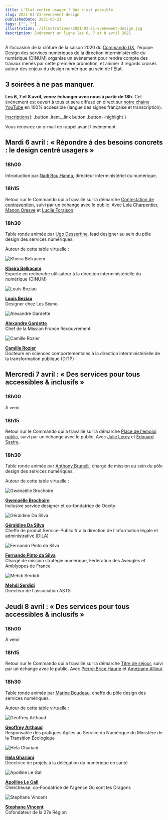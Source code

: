 ```yaml
---
title: L'État centré usager ? Oui c'est possible.
slug: 2021-03-21-evenement-design
publishedDate: 2021-03-21
tags: ["", ""]
illustration: ./illustrations/2021-03-21-evenement-design.jpg
description: Événement en ligne les 6, 7 et 8 avril 2021
---
```


À l’occasion de la clôture de la saison 2020 du [Commando UX](/commando-ux), l’équipe Design des services numériques de la direction interministérielle du numérique (DINUM) organise un événement pour rendre compte des travaux menés par cette première promotion, et animer 3 regards croisés autour des enjeux du design numérique au sein de l'État.


## 3 soirées à ne pas manquer.
**Les 6, 7 et 8 avril, venez échanger avec nous à partir de 18h.**
Cet événement est ouvert à tous et sera diffusé en direct sur [notre chaine YouTube](https://www.youtube.com/channel/UCMH9lC8dSlRVRfb0LoKuJZw) en 100% accessible (langue des signes française et transcription).

[Inscriptions](https://framaforms.org/letat-centre-usager-oui-cest-possible-1613408477){: .button .item__link button .button--highlight }

Vous recevrez un e-mail de rappel avant l'événement.  

## Mardi 6 avril : « Répondre à des besoins concrets : le design centré usagers »

### 18h00
Introduction par [Nadi Bou Hanna](https://fr.linkedin.com/in/nadi-bou-hanna), directeur interministériel du numérique.

### 18h15
Retour sur le Commando qui a travaillé sur la démarche [Contestation de contravention](/commando-ux/defi-contestation-contravention), suivi par un échange avec le public.
Avec [Lola Charpentier](/equipe/lola-charpentier/), [Manon Oresve](/equipe/manon-oresve/) et [Lucile Foraison](/equipe/lucile-foraison/).

### 18h30
Table ronde animée par [Ugo Dessertine](/equipe/ugo-dessertine), lead designer au sein du pôle design des services numériques.

Autour de cette table virtuelle :
<div class="guests">
<div>

![Kheira Belkacem](./illustrations/2021-03-21-evenement/kheira-belkacem.jpeg)

**[Kheira Belkacem](https://www.linkedin.com/in/kbelkacem)**<br>
Experte en recherche utilisateur à la direction interministérielle du numérique (DINUM)

</div>
<div>

![Louis Beziau](./illustrations/2021-03-21-evenement/louis-beziau.jpg)

**[Louis Beziau](https://www.linkedin.com/in/louisbeziau/)**<br>
Designer chez Les Sismo

</div>
<div>

![Alexandre Gardette](./illustrations/2021-03-21-evenement/alexandre-gardette.jpeg)

**[Alexandre Gardette](https://www.linkedin.com/in/alexandre-gardette-a1309235/)**<br>
Chef de la Mission France Recouvrement

</div>
<div>

![Camille Rozier](./illustrations/2021-03-21-evenement/camille-rozier.jpeg)

**[Camille Rozier](https://fr.linkedin.com/in/camille-rozier-phd-489aa033)**<br>
Docteure en sciences comportementales à la direction interministérielle de la transformation publique (DITP)

</div>
</div>

## Mercredi 7 avril : « Des services pour tous accessibles & inclusifs »

### 18h00
À venir

### 18h15
Retour sur le Commando qui a travaillé sur la démarche [Place de l'emploi public](/commando-ux/defi-postuler-emploi-public), suivi par un échange avec le public.
Avec [Julie Leroy](/equipe/julie-leroy/) et [Édouard Sastre](/equipe/edouard-sastre/).

### 18h30
Table ronde animée par [Anthony Brunelli](/equipe/anthony-brunelli), chargé de mission au sein du pôle design des services numériques.

Autour de cette table virtuelle :
<div class="guests">
<div>

![Gwenaëlle Brochoire](./illustrations/2021-03-21-evenement/gwenaelle-brochoire.jpg)

**[Gwenaëlle Brochoire](https://www.linkedin.com/in/gwenaellebrochoire/)**<br>
Inclusive service designer et co-fondatrice de Oocity

</div>
<div>

![Géraldine Da Silva](./illustrations/2021-03-21-evenement/geraldine-da-sylva.jpeg)

**[Géraldine Da Silva](https://www.linkedin.com/in/gdasylva/)**<br>
Cheffe de produit Service-Public.fr à la direction de l'information légale et administrative (DILA)

</div>
<div>

![Fernando Pinto da Silva](./illustrations/2021-03-21-evenement/fernando-pinto-da-silva.jpeg)

**[Fernando Pinto da Silva](https://www.linkedin.com/in/fpintodasilva)**<br>
Chargé de mission stratégie numérique, Fédération des Aveugles et Amblyopes de France

</div>
<div>

![Mehdi Serdidi](./illustrations/2021-03-21-evenement/mehdi-serdidi.jpeg)

**[Mehdi Serdidi](https://www.linkedin.com/in/mehdi-serdidi-553b16a5/)**<br>
Directeur de l'association ASTS

</div>
</div>

## Jeudi 8 avril : « Des services pour tous accessibles & inclusifs »

### 18h00
À venir

### 18h15
Retour sur le Commando qui a travaillé sur la démarche [Titre de séjour](/commando-ux/defi-titre-de-sejour), suivi par un échange avec le public.
Avec [Pierre-Brice Haurie](/equipe/pierre-brice-haurie/) et [Améziane Allioui](/equipe/ameziane-allioui/).

### 18h30
Table ronde animée par [Marine Boudeau](/equipe/marine-boudeau), cheffe du pôle design des services numériques.

Autour de cette table virtuelle :
<div class="guests">
<div>

![Geoffrey Arthaud](./illustrations/2021-03-21-evenement/geoffrey-arthaud.jpeg)

**[Geoffrey Arthaud](https://www.linkedin.com/in/geoffreyarthaud/)**<br>
Responsable des pratiques Agiles au Service du Numérique du Ministère de la Transition Écologique

</div>
<div>

![Hela Ghariani](./illustrations/2021-03-21-evenement/hela-ghariani.jpeg)

**[Hela Ghariani](https://www.linkedin.com/in/hela-ghariani-10208566/)**<br>
Directrice de projets à la délégation du numérique en santé

</div>
<div>

![Apolline Le Gall](./illustrations/2021-03-21-evenement/apolline-le-gall.jpeg)

**[Apolline Le Gall](https://www.linkedin.com/in/gwenaellebrochoire/)**<br>
Chercheuse, co-Fondatrice de l'agence Où sont les Dragons

</div>
<div>

![Stephane Vincent](./illustrations/2021-03-21-evenement/stephane-vincent.jpeg)

**[Stephane Vincent](https://www.linkedin.com/in/svincent/)**<br>
Cofondateur de la 27e Région

</div>
</div>
